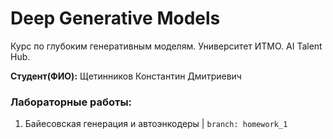 # Deep Generative Models
Курс по глубоким генеративным моделям. Университет ИТМО. AI Talent Hub.

**Студент(ФИО):** Щетинников Константин Дмитриевич

### Лабораторные работы:

1. Байесовская генерация и автоэнкодеры | `branch: homework_1`
